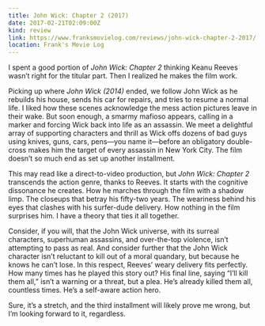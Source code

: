 ```yaml
---
title: John Wick: Chapter 2 (2017)
date: 2017-02-21T02:09:00Z
kind: review
link: https://www.franksmovielog.com/reviews/john-wick-chapter-2-2017/
location: Frank's Movie Log
---
```


I spent a good portion of _John Wick: Chapter 2_ thinking Keanu Reeves wasn’t right for the titular part. Then I realized he makes the film work.

Picking up where _John Wick (2014)_ ended, we follow John Wick as he rebuilds his house, sends his car for repairs, and tries to resume a normal life. I liked how these scenes acknowledge the mess action pictures leave in their wake. But soon enough, a smarmy mafioso appears, calling in a marker and forcing Wick back into life as an assassin. We meet a delightful array of supporting characters and thrill as Wick offs dozens of bad guys using knives, guns, cars, pens—you name it—before an obligatory double-cross makes him the target of every assassin in New York City. The film doesn’t so much end as set up another installment.

This may read like a direct-to-video production, but _John Wick: Chapter 2_ transcends the action genre, thanks to Reeves. It starts with the cognitive dissonance he creates. How he marches through the film with a shadow limp. The closeups that betray his fifty-two years. The weariness behind his eyes that clashes with his surfer-dude delivery. How nothing in the film surprises him. I have a theory that ties it all together.

Consider, if you will, that the John Wick universe, with its surreal characters, superhuman assassins, and over-the-top violence, isn’t attempting to pass as real. And consider further that the John Wick character isn’t reluctant to kill out of a moral quandary, but because he knows he can’t lose. In this respect, Reeves’ weary delivery fits perfectly. How many times has he played this story out? His final line, saying “I’ll kill them all,” isn’t a warning or a threat, but a plea. He’s already killed them all, countless times. He’s a self-aware action hero.

Sure, it’s a stretch, and the third installment will likely prove me wrong, but I’m looking forward to it, regardless.